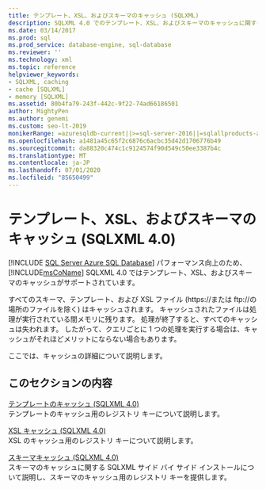 ```yaml
---
title: テンプレート、XSL、およびスキーマのキャッシュ (SQLXML)
description: SQLXML 4.0 でのテンプレート、XSL、およびスキーマのキャッシュに関する情報を表示します。
ms.date: 03/14/2017
ms.prod: sql
ms.prod_service: database-engine, sql-database
ms.reviewer: ''
ms.technology: xml
ms.topic: reference
helpviewer_keywords:
- SQLXML, caching
- cache [SQLXML]
- memory [SQLXML]
ms.assetid: 80b4fa79-243f-442c-9f22-74ad66186501
author: MightyPen
ms.author: genemi
ms.custom: seo-lt-2019
monikerRange: =azuresqldb-current||>=sql-server-2016||=sqlallproducts-allversions||>=sql-server-linux-2017||=azuresqldb-mi-current
ms.openlocfilehash: a1481a45c65f2c6876c6acbc35d42d1706776b49
ms.sourcegitcommit: da88320c474c1c9124574f90d549c50ee3387b4c
ms.translationtype: MT
ms.contentlocale: ja-JP
ms.lasthandoff: 07/01/2020
ms.locfileid: "85650499"
---
```

# <a name="caching-templates-xsl-and-schemas-sqlxml-40"></a>テンプレート、XSL、およびスキーマのキャッシュ (SQLXML 4.0)
[!INCLUDE [SQL Server Azure SQL Database](../../../includes/applies-to-version/sql-asdb.md)]
  パフォーマンス向上のため、[!INCLUDE[msCoName](../../../includes/msconame-md.md)] SQLXML 4.0 ではテンプレート、XSL、およびスキーマのキャッシュがサポートされています。  
  
 すべてのスキーマ、テンプレート、および XSL ファイル (https://または ftp://の場所のファイルを除く) はキャッシュされます。 キャッシュされたファイルは処理が実行されている間メモリに残ります。 処理が終了すると、すべてのキャッシュは失われます。 したがって、クエリごとに 1 つの処理を実行する場合は、キャッシュがそれほどメリットにならない場合もあります。  
  
 ここでは、キャッシュの詳細について説明します。  
  
## <a name="in-this-section"></a>このセクションの内容  
 [テンプレートのキャッシュ &#40;SQLXML 4.0&#41;](../../../relational-databases/sqlxml-annotated-xsd-schemas-xpath-queries/caching-templates-xml-schemas/template-caching-sqlxml-4-0.md)  
 テンプレートのキャッシュ用のレジストリ キーについて説明します。  
  
 [XSL キャッシュ &#40;SQLXML 4.0&#41;](../../../relational-databases/sqlxml-annotated-xsd-schemas-xpath-queries/caching-templates-xml-schemas/xsl-caching-sqlxml-4-0.md)  
 XSL のキャッシュ用のレジストリ キーについて説明します。  
  
 [スキーマキャッシュ &#40;SQLXML 4.0&#41;](../../../relational-databases/sqlxml-annotated-xsd-schemas-xpath-queries/caching-templates-xml-schemas/schema-caching-sqlxml-4-0.md)  
 スキーマのキャッシュに関する SQLXML サイド バイ サイド インストールについて説明し、スキーマのキャッシュ用のレジストリ キーを提供します。  
  
  
